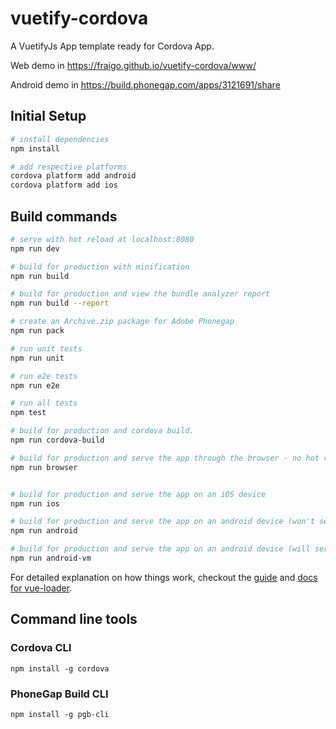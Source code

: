 # vuetify-cordova

A VuetifyJs App template ready for Cordova App.

Web demo in https://fraigo.github.io/vuetify-cordova/www/

Android demo in https://build.phonegap.com/apps/3121691/share

## Initial Setup

``` bash
# install dependencies
npm install

# add respective platforms
cordova platform add android
cordova platform add ios
```

## Build commands

```bash
# serve with hot reload at localhost:8080
npm run dev

# build for production with minification
npm run build

# build for production and view the bundle analyzer report
npm run build --report

# create an Archive.zip package for Adobe Phonegap
npm run pack

# run unit tests
npm run unit

# run e2e tests
npm run e2e

# run all tests
npm test

# build for production and cordova build.
npm run cordova-build

# build for production and serve the app through the browser - no hot reload.
npm run browser


# build for production and serve the app on an iOS device
npm run ios

# build for production and serve the app on an android device (won't serve on a virtual device)
npm run android

# build for production and serve the app on an android device (will serve on a virtual device or physical device - prefers virtual)
npm run android-vm
```

For detailed explanation on how things work, checkout the [guide](http://vuejs-templates.github.io/webpack/) and [docs for vue-loader](http://vuejs.github.io/vue-loader).


## Command line tools

### Cordova CLI

```
npm install -g cordova
```

### PhoneGap Build CLI

```
npm install -g pgb-cli
```
